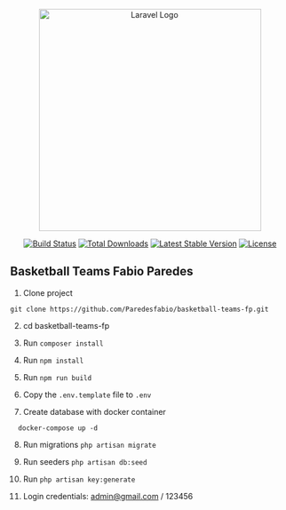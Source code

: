 <p align="center"><a href="https://laravel.com" target="_blank"><img src="https://raw.githubusercontent.com/laravel/art/master/logo-lockup/5%20SVG/2%20CMYK/1%20Full%20Color/laravel-logolockup-cmyk-red.svg" width="400" alt="Laravel Logo"></a></p>

<p align="center">
<a href="https://github.com/laravel/framework/actions"><img src="https://github.com/laravel/framework/workflows/tests/badge.svg" alt="Build Status"></a>
<a href="https://packagist.org/packages/laravel/framework"><img src="https://img.shields.io/packagist/dt/laravel/framework" alt="Total Downloads"></a>
<a href="https://packagist.org/packages/laravel/framework"><img src="https://img.shields.io/packagist/v/laravel/framework" alt="Latest Stable Version"></a>
<a href="https://packagist.org/packages/laravel/framework"><img src="https://img.shields.io/packagist/l/laravel/framework" alt="License"></a>
</p>

## Basketball Teams Fabio Paredes

1. Clone project 
```
git clone https://github.com/Paredesfabio/basketball-teams-fp.git
```

2. cd basketball-teams-fp

3. Run ```composer install```

4. Run ```npm install```

5. Run ```npm run build```

6. Copy the ```.env.template``` file  to ```.env```

7. Create database with docker container
```
  docker-compose up -d
```

8. Run migrations ```php artisan migrate```

9. Run seeders ```php artisan db:seed```

10. Run ```php artisan key:generate```

11. Login credentials: admin@gmail.com / 123456
